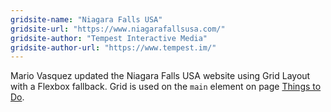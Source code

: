 ```yaml
---
gridsite-name: "Niagara Falls USA"
gridsite-url: "https://www.niagarafallsusa.com/"
gridsite-author: "Tempest Interactive Media"
gridsite-author-url: "https://www.tempest.im/"
---
```


Mario Vasquez updated the Niagara Falls USA website using Grid Layout with a Flexbox fallback. Grid is used on the `main` element on page [Things to Do](https://www.niagarafallsusa.com/things-to-do/).
